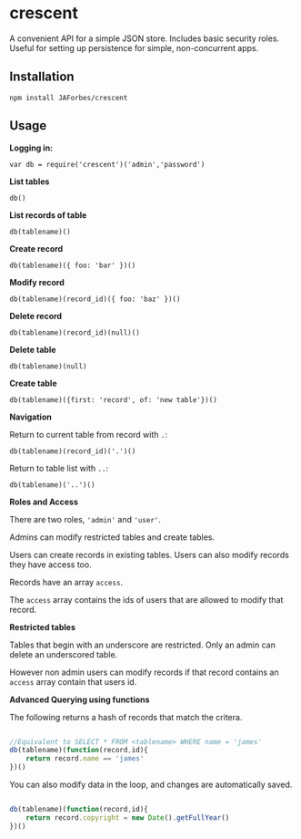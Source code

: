crescent
========

A convenient API for a simple JSON store.  Includes basic security roles.  Useful for setting up persistence for simple, non-concurrent apps.

Installation
------------

`npm install JAForbes/crescent`

Usage
-----

__Logging in:__

`var db = require('crescent')('admin','password')`

__List tables__

`db()`

__List records of table__

`db(tablename)()`

__Create record__

`db(tablename)({ foo: 'bar' })()`

__Modify record__

`db(tablename)(record_id)({ foo: 'baz' })()`

__Delete record__

`db(tablename)(record_id)(null)()`

__Delete table__

`db(tablename)(null)`

__Create table__

`db(tablename)({first: 'record', of: 'new table'})()`

__Navigation__

Return to current table from record with `.`:

`db(tablename)(record_id)('.')()`

Return to table list with `..`:

`db(tablename)('..')()`

__Roles and Access__

There are two roles, `'admin'` and `'user'`.

Admins can modify restricted tables and create tables.

Users can create records in existing tables.  Users can also modify records they have access too.

Records have an array `access`.

The `access` array contains the ids of users that are allowed to modify that record.

__Restricted tables__

Tables that begin with an underscore are restricted.  Only an admin can delete an underscored table.

However non admin users can modify records if that record contains an `access` array contain that users id.

__Advanced Querying using functions__

The following returns a hash of records that match the critera.

```javascript

//Equivalent to SELECT * FROM <tablename> WHERE name = 'james'
db(tablename)(function(record,id){
	return record.name == 'james'
})()

```

You can also modify data in the loop, and changes are automatically saved.

```javascript

db(tablename)(function(record,id){
	return record.copyright = new Date().getFullYear()
})()

```